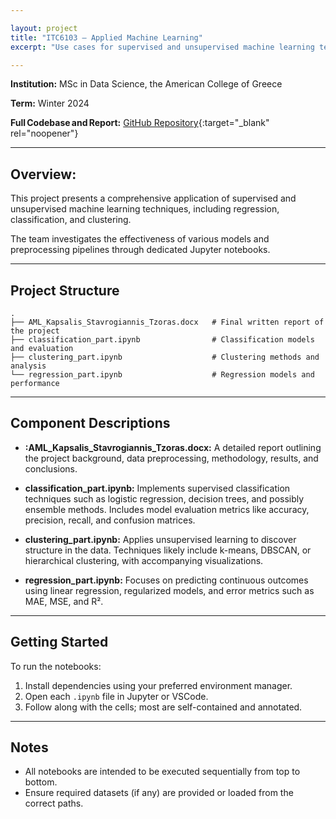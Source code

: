 ```yaml
---

layout: project
title: "ITC6103 – Applied Machine Learning"
excerpt: "Use cases for supervised and unsupervised machine learning techniques, including regression, classification, and clustering."

---
```


**Institution:** MSc in Data Science, the American College of Greece

**Term:** Winter 2024

**Full Codebase and Report:** [GitHub Repository](https://github.com/C-Kapsalis/ITC6103---Applied-Machine-Learning){:target="_blank" rel="noopener"}

---


## Overview:

This project presents a comprehensive application of supervised and unsupervised machine learning techniques, including regression, classification, and clustering. 

The team investigates the effectiveness of various models and preprocessing pipelines through dedicated Jupyter notebooks.

---


## Project Structure

```
.
├── AML_Kapsalis_Stavrogiannis_Tzoras.docx   # Final written report of the project
├── classification_part.ipynb                # Classification models and evaluation
├── clustering_part.ipynb                    # Clustering methods and analysis
└── regression_part.ipynb                    # Regression models and performance
```

---


## Component Descriptions

- **:AML_Kapsalis_Stavrogiannis_Tzoras.docx:** A detailed report outlining the project background, data preprocessing, methodology, results, and conclusions.

- **classification_part.ipynb:** Implements supervised classification techniques such as logistic regression, decision trees, and possibly ensemble methods. Includes model evaluation metrics like accuracy, precision, recall, and confusion matrices.

- **clustering_part.ipynb:** Applies unsupervised learning to discover structure in the data. Techniques likely include k-means, DBSCAN, or hierarchical clustering, with accompanying visualizations.

- **regression_part.ipynb:** Focuses on predicting continuous outcomes using linear regression, regularized models, and error metrics such as MAE, MSE, and R².

---


## Getting Started

To run the notebooks:

1. Install dependencies using your preferred environment manager.
2. Open each `.ipynb` file in Jupyter or VSCode.
3. Follow along with the cells; most are self-contained and annotated.

---


## Notes

- All notebooks are intended to be executed sequentially from top to bottom.
- Ensure required datasets (if any) are provided or loaded from the correct paths.
